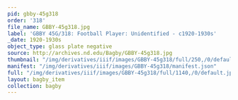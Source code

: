 ```yaml
---
pid: gbby-45g318
order: '318'
file_name: GBBY-45g318.jpg
label: 'GBBY 45G/318: Football Player: Unidentified - c1920-1930s'
_date: 1920-1930s
object_type: glass plate negative
source: http://archives.nd.edu/Bagby/GBBY-45g318.jpg
thumbnail: "/img/derivatives/iiif/images/GBBY-45g318/full/250,/0/default.jpg"
manifest: "/img/derivatives/iiif/images/GBBY-45g318/manifest.json"
full: "/img/derivatives/iiif/images/GBBY-45g318/full/1140,/0/default.jpg"
layout: bagby_item
collection: bagby
---
```

